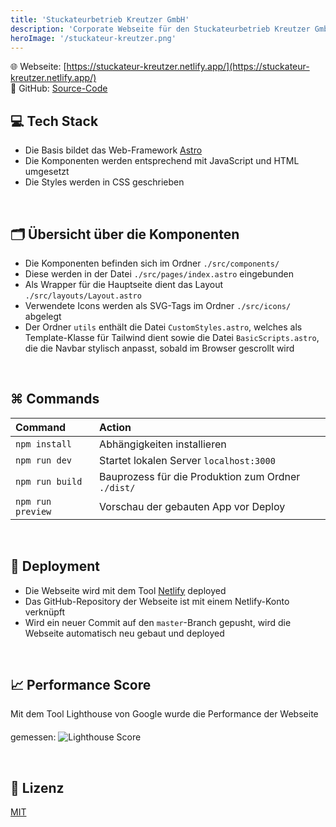 ```yaml
---
title: 'Stuckateurbetrieb Kreutzer GmbH'
description: 'Corporate Webseite für den Stuckateurbetrieb Kreutzer GmbH, entwickelt mit dem Astro Webframework'
heroImage: '/stuckateur-kreutzer.png'
---
```


🌐 Webseite: [https://stuckateur-kreutzer.netlify.app/](https://stuckateur-kreutzer.netlify.app/) <br />
📁 GitHub: [Source-Code](https://github.com/kreutzermaik/stuckateur-kreutzer)
## 💻 Tech Stack
- Die Basis bildet das Web-Framework [Astro](https://astro.build/)
- Die Komponenten werden entsprechend mit JavaScript und HTML umgesetzt
- Die Styles werden in CSS geschrieben

<br />

## 🗂️ Übersicht über die Komponenten
- Die Komponenten befinden sich im Ordner `./src/components/`
- Diese werden in der Datei `./src/pages/index.astro` eingebunden
- Als Wrapper für die Hauptseite dient das Layout `./src/layouts/Layout.astro`
- Verwendete Icons werden als SVG-Tags im Ordner `./src/icons/` abgelegt
- Der Ordner `utils` enthält die Datei `CustomStyles.astro`, welches als Template-Klasse für Tailwind dient sowie die Datei `BasicScripts.astro`, die die Navbar stylisch anpasst, sobald im Browser gescrollt wird

<br />

## ⌘ Commands

| Command                   | Action                                             |
| :------------------------ |:---------------------------------------------------|
| `npm install`             | Abhängigkeiten installieren                        |
| `npm run dev`             | Startet lokalen Server `localhost:3000`            |
| `npm run build`           | Bauprozess für die Produktion zum Ordner `./dist/` |
| `npm run preview`         | Vorschau der gebauten App vor Deploy               |

<br />

## 🚀 Deployment
- Die Webseite wird mit dem Tool [Netlify](https://www.netlify.com/) deployed
- Das GitHub-Repository der Webseite ist mit einem Netlify-Konto verknüpft
- Wird ein neuer Commit auf den `master`-Branch gepusht, wird die Webseite automatisch neu gebaut und deployed

<br />

## 📈 Performance Score
Mit dem Tool Lighthouse von Google wurde die Performance der Webseite gemessen: 
<img src="/lighthouse-score.png" alt="Lighthouse Score" style="margin-top: 20px;">

<br />

## 📝 Lizenz
[MIT](https://choosealicense.com/licenses/mit/)
